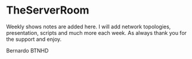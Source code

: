 # TheServerRoom
Weekly shows notes are added here. 
I will add network topologies, presentation, scripts and much more each week. As always thank you for the support and enjoy.

Bernardo
BTNHD
